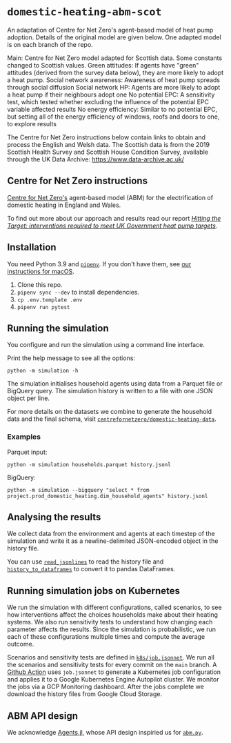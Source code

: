 # `domestic-heating-abm-scot`
An adaptation of Centre for Net Zero's agent-based model of heat pump adoption. Details of the original model are given below.
One adapted model is on each branch of the repo.

Main: Centre for Net Zero model adapted for Scottish data. Some constants changed to Scottish values.
Green attitudes: If agents have "green" attitudes (derived from the survey data below), they are more likely to adopt a heat pump.
Social network awareness: Awareness of heat pump spreads through social diffusion
Social network HP: Agents are more likely to adopt a heat pump if their neighbours adopt one
No potential EPC: A sensitivity test, which tested whether excluding the influence of the potential EPC variable affected results
No energy efficiency: Similar to no potential EPC, but setting all of the energy efficiency of windows, roofs and doors to one, to explore results

The Centre for Net Zero instructions below contain links to obtain and process the English and Welsh data.
The Scottish data is from the 2019 Scottish Health Survey and Scottish House Condition Survey, available through the UK Data Archive: https://www.data-archive.ac.uk/

## Centre for Net Zero instructions

[Centre for Net Zero's](https://www.centrefornetzero.org/) agent-based model (ABM) for the electrification of domestic heating in England and Wales.

To find out more about our approach and results read our report [_Hitting the Target: interventions required to meet UK Government heat pump targets_](https://www.centrefornetzero.org/res/hitting-the-target/).

## Installation

You need Python 3.9 and [`pipenv`](https://github.com/pypa/pipenv).
If you don't have them, see [our instructions for macOS](https://gist.github.com/tomwphillips/715d4fd452ef5d52b4708c0fc5d4f30f).

1. Clone this repo.
2. `pipenv sync --dev` to install dependencies.
3. `cp .env.template .env`
4. `pipenv run pytest`

## Running the simulation

You configure and run the simulation using a command line interface.

Print the help message to see all the options:

```
python -m simulation -h
```

The simulation initialises household agents using data from a Parquet file or BigQuery query.
The simulation history is written to a file with one JSON object per line.

For more details on the datasets we combine to generate the household data and the final schema, visit [`centrefornetzero/domestic-heating-data`](https://github.com/centrefornetzero/domestic-heating-data).

### Examples

Parquet input:

```
python -m simulation households.parquet history.jsonl
```

BigQuery:

```
python -m simulation --bigquery "select * from project.prod_domestic_heating.dim_household_agents" history.jsonl
```

## Analysing the results

We collect data from the environment and agents at each timestep of the simulation and write it as a newline-delimited JSON-encoded object in the history file.

You can use [`read_jsonlines`](https://github.com/centrefornetzero/domestic-heating-abm/blob/1eabe653c19f93f831d6b72cce6249515c42030d/abm.py#L130) to read the history file and [`history_to_dataframes`](https://github.com/centrefornetzero/domestic-heating-abm/blob/1eabe653c19f93f831d6b72cce6249515c42030d/abm.py#L135) to convert it to pandas DataFrames.

## Running simulation jobs on Kubernetes

We run the simulation with different configurations, called scenarios, to see how interventions affect the choices households make about their heating systems.
We also run sensitivity tests to understand how changing each parameter affects the results.
Since the simulation is probabilistic, we run each of these configurations multiple times and compute the average outcome.

Scenarios and sensitivity tests are defined in [`k8s/job.jsonnet`](k8s/job.jsonnet).
We run all the scenarios and sensitivity tests for every commit on the `main` branch.
A [Github Action](.github/workflows/container.yaml) uses `job.jsonnet` to generate a Kubernetes job configuration and applies it to a Google Kubernetes Engine Autopilot cluster.
We monitor the jobs via a GCP Monitoring dashboard.
After the jobs complete we download the history files from Google Cloud Storage.

## ABM API design

We acknowledge [Agents.jl](https://github.com/JuliaDynamics/Agents.jl), whose API design inspiried us for [`abm.py`](abm.py).
